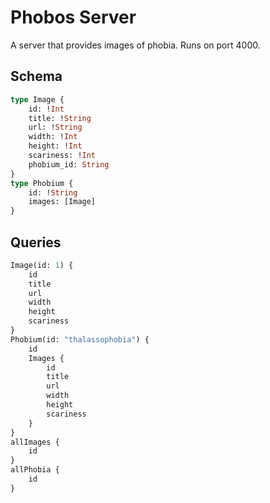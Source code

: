 # Phobos Server

A server that provides images of phobia. Runs on port 4000.

## Schema

```graphql
type Image {
    id: !Int
    title: !String
    url: !String
    width: !Int
    height: !Int
    scariness: !Int
    phobium_id: String
}
type Phobium {
    id: !String
    images: [Image]
}
```

## Queries

```graphql
Image(id: 1) {
    id
    title
    url
    width
    height
    scariness
}
Phobium(id: "thalassophobia") {
    id
    Images {
        id
        title
        url
        width
        height
        scariness
    }
}
allImages {
    id
}
allPhobia {
    id
}
```
